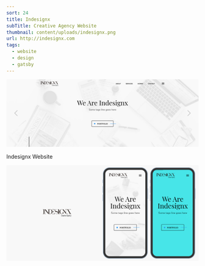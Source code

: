 ```yaml
---
sort: 24
title: Indesignx
subTitle: Creative Agency Website
thumbnail: content/uploads/indesignx.png
url: http://indesignx.com
tags:
  - website
  - design
  - gatsby
---
```


![Indesignx](content/uploads/indesignx-cover.png)

Indesignx Website

![Indesignx](content/uploads/indesignx-intro.png)
